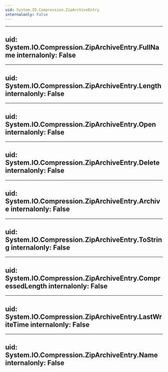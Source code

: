 ```yaml
---
uid: System.IO.Compression.ZipArchiveEntry
internalonly: False
---
```


---
uid: System.IO.Compression.ZipArchiveEntry.FullName
internalonly: False
---

---
uid: System.IO.Compression.ZipArchiveEntry.Length
internalonly: False
---

---
uid: System.IO.Compression.ZipArchiveEntry.Open
internalonly: False
---

---
uid: System.IO.Compression.ZipArchiveEntry.Delete
internalonly: False
---

---
uid: System.IO.Compression.ZipArchiveEntry.Archive
internalonly: False
---

---
uid: System.IO.Compression.ZipArchiveEntry.ToString
internalonly: False
---

---
uid: System.IO.Compression.ZipArchiveEntry.CompressedLength
internalonly: False
---

---
uid: System.IO.Compression.ZipArchiveEntry.LastWriteTime
internalonly: False
---

---
uid: System.IO.Compression.ZipArchiveEntry.Name
internalonly: False
---
